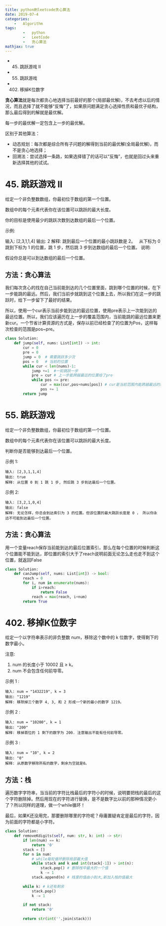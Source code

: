 ```yaml
---
title: python刷leetcode贪心算法
date: 2019-07-4
categories: 
	-   Algorithm
tags:  
        -   python
        -   LeetCode
        -   贪心算法
mathjax: true
---
```


-   45. 跳跃游戏 II
-   55. 跳跃游戏
-   402. 移掉K位数字

<!-- more -->

**贪心算法**就是每次都贪心地选择当前最好的那个(局部最优解)，不去考虑以后的情况，而且选择了就不能够“反悔”了，如果原问题满足贪心选择性质和最优子结构，那么最后得到的解就是最优解。

每一步的最优解一定包含上一步的最优解。

区别于其他算法：

-   动态规划：每次都是综合所有子问题的解得到当前的最优解(全局最优解)，而不是贪心地选择；
-   回溯法：尝试选择一条路，如果选择错了的话可以“反悔”，也就是回过头来重新选择其他的试试。

# 45. 跳跃游戏 II
给定一个非负整数数组，你最初位于数组的第一个位置。

数组中的每个元素代表你在该位置可以跳跃的最大长度。

你的目标是使用最少的跳跃次数到达数组的最后一个位置。

示例:

输入: [2,3,1,1,4]
输出: 2
解释: 跳到最后一个位置的最小跳跃数是 2。
     从下标为 0 跳到下标为 1 的位置，跳 1 步，然后跳 3 步到达数组的最后一个位置。
说明:

假设你总是可以到达数组的最后一个位置。

## 方法：贪心算法
我们每次贪心的找在自己当前能到达的几个位置里面，跳到哪个位置的时候，在下一步能跳的最远。然后，我们当前步就跳到这个位置上去，所以我们在这一步的跳跃时，给下一步留下了最好的结果。

所以，使用一个cur表示当前步能到达的最远位置，使用pre表示上一次能到达的最远位置。所以，我们应该遍历在上一步的覆盖范围内，当前能跳的最远位置来更新cur。一个节省计算资源的方式是，保存以前已经检查了的位置为Pos，这样每次检查的范围是pos~pre。

```python
class Solution:
    def jump(self, nums: List[int]) -> int:
        cur = 0
        pre = 0
        jump = 0  # 需要跳跃多少次
        pos = 0   # 当前的位置
        while cur < len(nums)-1:
            jump +=1  #一轮跳跃一步
            pre = cur # 上一步能跨越最远的位置给了pre
            while pos <= pre:
                cur = max(cur,pos+nums[pos]) # cur是当前范围内能跨越最远的位置
                pos += 1
        return jump
```

# 55. 跳跃游戏
给定一个非负整数数组，你最初位于数组的第一个位置。

数组中的每个元素代表你在该位置可以跳跃的最大长度。

判断你是否能够到达最后一个位置。

示例 1:
```
输入: [2,3,1,1,4]
输出: true
解释: 从位置 0 到 1 跳 1 步, 然后跳 3 步到达最后一个位置。
```
示例 2:
```
输入: [3,2,1,0,4]
输出: false
解释: 无论怎样，你总会到达索引为 3 的位置。但该位置的最大跳跃长度是 0 ， 所以你永远不可能到达最后一个位置。
```

## 方法：贪心算法
用一个变量reach保存当前能到达的最后位置索引，那么在每个位置的时候判断这个位置能不能到达，即位置的索引大于了reach说明前面无论怎么走也走不到这个位置，就返回False

```python
class Solution:
    def canJump(self, nums: List[int]) -> bool:
        reach = 0
        for i, num in enumerate(nums):
            if i>reach:
                return False
            reach = max(reach, i+num)
        return True
```



# 402. 移掉K位数字
给定一个以字符串表示的非负整数 num，移除这个数中的 k 位数字，使得剩下的数字最小。

注意:

1.   num 的长度小于 10002 且 ≥ k。
2.   num 不会包含任何前导零。

示例 1 :
```
输入: num = "1432219", k = 3
输出: "1219"
解释: 移除掉三个数字 4, 3, 和 2 形成一个新的最小的数字 1219。
```

示例 2 :
```
输入: num = "10200", k = 1
输出: "200"
解释: 移掉首位的 1 剩下的数字为 200. 注意输出不能有任何前导零。
```

示例 3 :
```
输入: num = "10", k = 2
输出: "0"
解释: 从原数字移除所有的数字，剩余为空就是0。
```

## 方法：栈

遍历数字字符串，当当前的字符比栈最后的字符小的时候，说明要把栈的最后的这个字符删除掉。然后用现在的字符进行替换，是不是数字比以前的那种情况更小了？所以同样的道理，做一个while循环！

最后，如果K还没用完，那要删除哪里的字符呢？毋庸置疑肯定是最后的字符，因为前面的字符都是小字符。

```python
class Solution:
    def removeKdigits(self, num: str, k: int) -> str:
        if len(num) == k:
            return '0'
        stack = []
        for n in num:
            # while每轮循环删除局部最大值
            while stack and k and int(stack[-1]) > int(n):
                stack.pop() # 删除栈中最大的一个值
                k -= 1
            stack.append(n) # 栈里的值由小到大,新加入栈的值最大
            
        while k: # k还有剩余
            stack.pop()
            k -= 1
        
        if not stack:
            return '0'
        
        return str(int(''.join(stack)))
```

